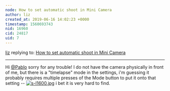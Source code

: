 ```yaml
---
node: How to set automatic shoot in Mini Camera
author: liz
created_at: 2019-06-16 14:02:23 +0000
timestamp: 1560693743
nid: 16960
cid: 24817
uid: 7
---
```




[liz](../profile/liz) replying to: [How to set automatic shoot in Mini Camera](../notes/severin/08-19-2018/how-to-set-automatic-shoot-in-mini-camera)

----
Hi [@Pablo](/profile/Pablo) sorry for any trouble! I do not have the camera physically in front of me, but there is a "timelapse" mode in the settings, i'm guessing it probably requires multiple presses of the Mode button to put it onto that setting -- 
[![s-l1600.jpg](/i/32953)](/i/32953?s=o) i bet it is very hard to find. 

